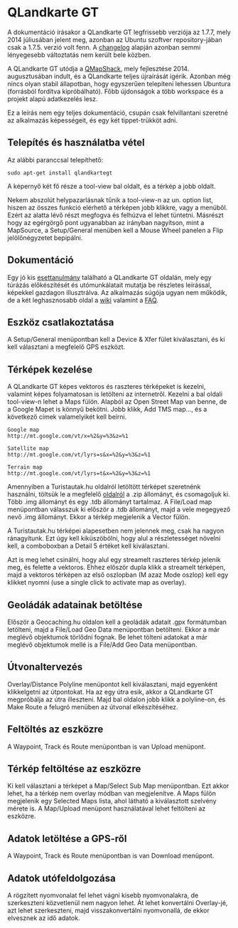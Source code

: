 # QLandkarte GT

A dokumentáció írásakor a QLandkarte GT legfrissebb verziója az 1.7.7, mely 2014 júliusában jelent meg, azonban az Ubuntu szoftver repository-jában csak a 1.7.5. verzió volt fenn. A [changelog](http://sourceforge.net/p/qlandkartegt/code/HEAD/tree/QLandkarteGT/trunk/changelog.txt) alapján azonban semmi lényegesebb változtatás nem került bele közben.

A QLandkarte GT utódja a [QMapShack](https://bitbucket.org/maproom/qmapshack/wiki/Home), mely fejlesztése 2014. augusztusában indult, és a QLandkarte teljes újraírását ígérik. Azonban még nincs olyan stabil állapotban, hogy egyszerűen telepíteni lehessen Ubuntura (forrásból fordítva kipróbálható). Főbb újdonságok a több workspace és a projekt alapú adatkezelés lesz.

Ez a leírás nem egy teljes dokumentáció, csupán csak felvillantani szeretné az alkalmazás képességeit, és egy két tippet-trükköt adni.

## Telepítés és használatba vétel

Az alábbi paranccsal telepíthető:

	sudo apt-get install qlandkartegt

A képernyő két fő része a tool-view bal oldalt, és a térkép a jobb oldalt.

Nekem abszolút helypazarlásnak tűnik a tool-view-n az un. option list, hiszen az összes funkció elérhető a térképen jobb klikkre, vagy a menüből. Ezért az alatta lévő részt megfogva és felhúzva el lehet tüntetni. Másrészt hogy az egérgörgő pont ugyanabban az irányban nagyítson, mint a MapSource, a Setup/General menüben kell a Mouse Wheel panelen a Flip jelölőnégyzetet bepipálni.

## Dokumentáció

Egy jó kis [esettanulmány](http://sourceforge.net/p/qlandkartegt/qlandkartegt/A_Grand_Day_Out/) található a QLandkarte GT oldalán, mely egy túrázás előkészítését és utómunkálatait mutatja be részletes leírással, képekkel gazdagon illusztrálva. Az alkalmazás súgója ugyan nem működik, de a két leghasznosabb oldal a [wiki](http://sourceforge.net/p/qlandkartegt/qlandkartegt/QLandkarte_GT/) valamint a [FAQ](http://sourceforge.net/p/qlandkartegt/qlandkartegt/FAQ/). 

## Eszköz csatlakoztatása

A Setup/General menüpontban kell a Device & Xfer fület kiválasztani, és ki kell választani a megfelelő GPS eszközt.

## Térképek kezelése

A QLandkarte GT képes vektoros és raszteres térképeket is kezelni, valamint képes folyamatosan is letölteni az internetről. Kezelni a bal oldali tool-view-n lehet a Maps fülön. Alapból az Open Street Map van benne, de a Google Mapet is könnyű bekötni. Jobb klikk, Add TMS map..., és a következő címek valamelyikét kell beírni.

	Google map
	http://mt.google.com/vt/x=%2&y=%3&z=%1

	Satellite map
	http://mt.google.com/vt/lyrs=s&x=%2&y=%3&z=%1

	Terrain map
	http://mt.google.com/vt/lyrs=t&x=%2&y=%3&z=%1 

Amennyiben a Turistautak.hu oldalról letöltött térképet szeretnénk használni, töltsük le a megfelelő [oldalról](http://turistautak.hu/garmin.php) a .zip állományt, és csomagoljuk ki. Több .img állományt és egy .tdb állományt tartalmaz. A File/Load map menüpontban válasszuk ki először a .tdb állományt, majd a vele megegyező nevő .img állományt. Ekkor a térkép megjelenik a Vector fülön.

A Turistautak.hu térképei alapesetben nem jelennek meg, csak ha nagyon ránagyítunk. Ezt úgy kell kiküszöbölni, hogy alul a részletességet növelni kell, a comboboxban a Detail 5 értéket kell kiválasztani.

Azt is meg lehet csinálni, hogy alul egy streamelt raszteres térkép jelenik meg, és felette a vektoros. Ehhez először dupla klikk a streamelt térképen, majd a vektoros térképen az első oszlopban (M azaz Mode oszlop) kell egy klikket nyomni (use a single click to activate map as overlay).

## Geoládák adatainak betöltése

Először a Geocaching.hu oldalon kell a geoládák adatait .gpx formátumban letölteni, majd a File/Load Geo Data menüpontban betölteni. Ekkor a már meglévő objektumok törlődni fognak. Be lehet tölteni adatokat a már meglévő objektumok mellé is a File/Add Geo Data menüpontban. 

## Útvonaltervezés

Overlay/Distance Polyline menüpontot kell kiválasztani, majd egyenként klikkelgetni az útpontokat. Ha az egy útra esik, akkor a QLandkarte GT megpróbálja az útra illeszteni. Majd bal oldalon jobb klikk a polyline-on, és Make Route a felugró menüben az útvonal elkészítéséhez.

## Feltöltés az eszközre

A Waypoint, Track és Route menüpontban is van Upload menüpont.

## Térkép feltöltése az eszközre

Ki kell választani a térképet a Map/Select Sub Map menüpontban. Ezt akkor lehet, ha a térkép nem overlay módban van megjelenítve. A Maps fülön megjelenik egy Selected Maps lista, ahol látható a kiválasztott szelvény mérete is. A Map/Upload menüpont használatával lehet feltölteni az eszközre.

## Adatok letöltése a GPS-ről

A Waypoint, Track és Route menüpontban is van Download menüpont.

## Adatok utófeldolgozása

A rögzített nyomvonalat fel lehet vágni kisebb nyomvonalakra, de szerkeszteni közvetlenül nem nagyon lehet. Át lehet konvertálni Overlay-jé, azt lehet szerkeszteni, majd visszakonvertálni nyomvonallá, de ekkor elvesznek az idő adatok.

